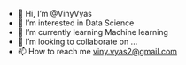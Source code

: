 - 👋 Hi, I’m @VinyVyas
- 👀 I’m interested in Data Science
- 🌱 I’m currently learning Machine learning
- 💞️ I’m looking to collaborate on ...
- 📫 How to reach me viny.vyas2@gmail.com

<!---
VinyVyas/VinyVyas is a ✨ special ✨ repository because its `README.md` (this file) appears on your GitHub profile.
You can click the Preview link to take a look at your changes.
--->
